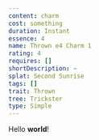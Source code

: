 ```yaml
---
content: charm
cost: something
duration: Instant
essence: 4
name: Thrown e4 Charm 1
rating: 4
requires: []
shortDescription: ~
splat: Second Sunrise
tags: []
trait: Thrown
tree: Trickster
type: Simple
---
```


Hello **world**!
